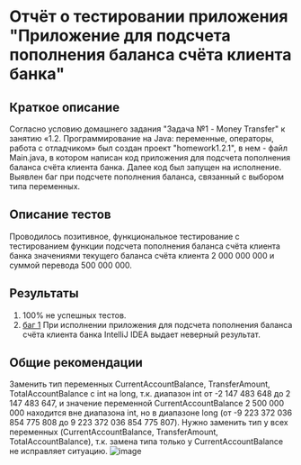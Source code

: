 # Отчёт о тестировании приложения "Приложение для подсчета пополнения баланса счёта клиента банка"

## Краткое описание

Согласно условию домашнего задания "Задача №1 - Money Transfer" к занятию «1.2. Программирование на Java: переменные, операторы, работа с отладчиком» был создан проект "homework1.2.1", в нем - файл Main.java, в котором написан код приложения для подсчета пополнения баланса счёта клиента банка. Далее код был запущен на исполнение. Выявлен баг при подсчете пополнения баланса, связанный с выбором типа переменных.

## Описание тестов

Проводилось позитивное, функциональное тестирование с тестированием функции подсчета пополнения баланса счёта клиента банка значениями текущего баланса счёта клиента 2 000 000 000 и суммой перевода 500 000 000.

## Результаты

1. 100% не успешных тестов.
2. [баг 1](https://github.com/Nazilyash/HomeWorkJava1.2.1/issues/1) При исполнении приложения для подсчета пополнения баланса счёта клиента банка IntelliJ IDEA выдает неверный результат.

## Общие рекомендации

Заменить тип переменных CurrentAccountBalance, TransferAmount, TotalAccountBalance с int на long, т.к. диапазон int от -2 147 483 648 до 2 147 483 647, и значение переменной CurrentAccountBalance 2 500 000 000 находится вне диапазона int, но в диапазоне long (от -9 223 372 036 854 775 808 до 9 223 372 036 854 775 807). Нужно заменить тип у всех переменных (CurrentAccountBalance, TransferAmount, TotalAccountBalance), т.к. замена типа только у CurrentAccountBalance не исправляет ситуацию.
![image](https://user-images.githubusercontent.com/72624311/99151035-6a51b400-26a9-11eb-9b74-7ea25fbc335f.png)
